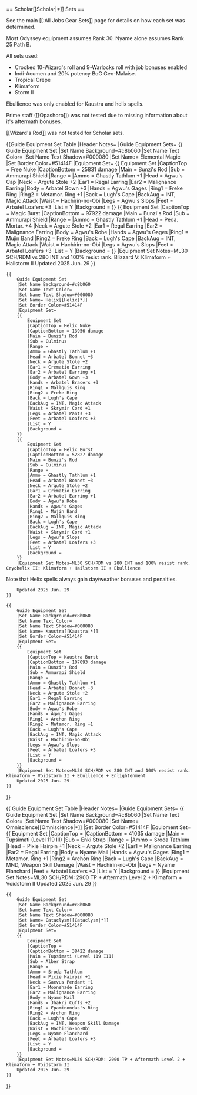 == Scholar[[Scholar|*]] Sets ==

See the main [[:All Jobs Gear Sets]] page for details on how each set was determined.

Most Odyssey equipment assumes Rank 30. Nyame alone assumes Rank 25 Path B.

All sets used:
* Crooked 10-Wizard's roll and 9-Warlocks roll with job bonuses enabled
* Indi-Acumen and 20% potency BoG Geo-Malaise.
* Tropical Crepe
* Klimaform
* Storm II

Ebullience was only enabled for Kaustra and helix spells.

Prime staff ([[Opashoro]]) was not tested due to missing information about it's aftermath bonuses.

[[Wizard's Rod]] was not tested for Scholar sets.


{{Guide Equipment Set Table
    |Header Notes=
    |Guide Equipment Sets=
    {{
        Guide Equipment Set
        |Set Name Background=#c8b060
        |Set Name Text Color=
        |Set Name Text Shadow=#000080
        |Set Name= Elemental Magic
        |Set Border Color=#51414F
        |Equipment Set=
        {{
            Equipment Set
            |CaptionTop = Free Nuke
            |CaptionBottom = 25831 damage
            |Main = Bunzi's Rod
            |Sub = Ammurapi Shield
            |Range =
            |Ammo = Ghastly Tathlum +1
            |Head = Agwu's Cap
            |Neck = Argute Stole +2
            |Ear1 = Regal Earring
            |Ear2 = Malignance Earring
            |Body = Arbatel Gown +3
            |Hands = Agwu's Gages
            |Ring1 = Freke Ring
            |Ring2 = Metamor. Ring +1
            |Back = Lugh's Cape
            |BackAug = INT, Magic Attack
            |Waist = Hachirin-no-Obi
            |Legs = Agwu's Slops
            |Feet = Arbatel Loafers +3
            |List = Y
            |Background =
        }}
        {{
            Equipment Set
            |CaptionTop = Magic Burst
            |CaptionBottom = 97922 damage
            |Main = Bunzi's Rod
            |Sub = Ammurapi Shield
            |Range =
            |Ammo = Ghastly Tathlum +1
            |Head = Peda. Mortar. +4
            |Neck = Argute Stole +2
            |Ear1 = Regal Earring
            |Ear2 = Malignance Earring
            |Body = Agwu's Robe
            |Hands = Agwu's Gages
            |Ring1 = Mujin Band
            |Ring2 = Freke Ring
            |Back = Lugh's Cape
            |BackAug = INT, Magic Attack
            |Waist = Hachirin-no-Obi
            |Legs = Agwu's Slops
            |Feet = Arbatel Loafers +3
            |List = Y
            |Background =
        }}
        |Equipment Set Notes=ML30 SCH/RDM vs 280 INT and 100% resist rank. Blizzard V: Klimaform + Hailstorm II
        Updated 2025 Jun. 29
    }}
    
    {{
        Guide Equipment Set
        |Set Name Background=#c8b060
        |Set Name Text Color=
        |Set Name Text Shadow=#000080
        |Set Name= Helix[[Helix|*]]
        |Set Border Color=#51414F
        |Equipment Set=
        {{
            Equipment Set
            |CaptionTop = Helix Nuke
            |CaptionBottom = 13956 damage
            |Main = Bunzi's Rod
            |Sub = Culminus
            |Range =
            |Ammo = Ghastly Tathlum +1
            |Head = Arbatel Bonnet +3
            |Neck = Argute Stole +2
            |Ear1 = Crematio Earring
            |Ear2 = Arbatel Earring +1
            |Body = Arbatel Gown +3
            |Hands = Arbatel Bracers +3
            |Ring1 = Mallquis Ring
            |Ring2 = Freke Ring
            |Back = Lugh's Cape
            |BackAug = INT, Magic Attack
            |Waist = Skrymir Cord +1
            |Legs = Arbatel Pants +3
            |Feet = Arbatel Loafers +3
            |List = Y
            |Background =
        }}
        {{
            Equipment Set
            |CaptionTop = Helix Burst
            |CaptionBottom = 52827 damage
            |Main = Bunzi's Rod
            |Sub = Culminus
            |Range =
            |Ammo = Ghastly Tathlum +1
            |Head = Arbatel Bonnet +3
            |Neck = Argute Stole +2
            |Ear1 = Crematio Earring
            |Ear2 = Arbatel Earring +1
            |Body = Agwu's Robe
            |Hands = Agwu's Gages
            |Ring1 = Mujin Band
            |Ring2 = Mallquis Ring
            |Back = Lugh's Cape
            |BackAug = INT, Magic Attack
            |Waist = Skrymir Cord +1
            |Legs = Agwu's Slops
            |Feet = Arbatel Loafers +3
            |List = Y
            |Background =
        }}
        |Equipment Set Notes=ML30 SCH/RDM vs 280 INT and 100% resist rank. Cryohelix II: Klimaform + Hailstorm II + Ebullience

Note that Helix spells always gain day/weather bonuses and penalties.

        Updated 2025 Jun. 29
    }}
    
    {{
        Guide Equipment Set
        |Set Name Background=#c8b060
        |Set Name Text Color=
        |Set Name Text Shadow=#000080
        |Set Name= Kaustra[[Kaustra|*]]
        |Set Border Color=#51414F
        |Equipment Set=
        {{
            Equipment Set
            |CaptionTop = Kaustra Burst
            |CaptionBottom = 107093 damage
            |Main = Bunzi's Rod
            |Sub = Ammurapi Shield
            |Range =
            |Ammo = Ghastly Tathlum +1
            |Head = Arbatel Bonnet +3
            |Neck = Argute Stole +2
            |Ear1 = Regal Earring
            |Ear2 = Malignance Earring
            |Body = Agwu's Robe
            |Hands = Agwu's Gages
            |Ring1 = Archon Ring
            |Ring2 = Metamor. Ring +1
            |Back = Lugh's Cape
            |BackAug = INT, Magic Attack
            |Waist = Hachirin-no-Obi
            |Legs = Agwu's Slops
            |Feet = Arbatel Loafers +3
            |List = Y
            |Background =
        }}
        |Equipment Set Notes=ML30 SCH/RDM vs 280 INT and 100% resist rank. Klimaform + Voidstorm II + Ebullience + Enlightenment
        Updated 2025 Jun. 29
    }}
}}

{{
    Guide Equipment Set Table
    |Header Notes=
    |Guide Equipment Sets=
    {{
        Guide Equipment Set
        |Set Name Background=#c8b060
        |Set Name Text Color=
        |Set Name Text Shadow=#000080
        |Set Name= Omniscience[[Omniscience|*]]
        |Set Border Color=#51414F
        |Equipment Set=
        {{
            Equipment Set
            |CaptionTop =
            |CaptionBottom = 41035 damage
            |Main = Tupsimati (Level 119 III)
            |Sub = Enki Strap
            |Range =
            |Ammo = Sroda Tathlum
            |Head = Pixie Hairpin +1
            |Neck = Argute Stole +2
            |Ear1 = Malignance Earring
            |Ear2 = Regal Earring
            |Body = Nyame Mail
            |Hands = Agwu's Gages
            |Ring1 = Metamor. Ring +1
            |Ring2 = Archon Ring
            |Back = Lugh's Cape
            |BackAug = MND, Weapon Skill Damage
            |Waist = Hachirin-no-Obi
            |Legs = Nyame Flanchard
            |Feet = Arbatel Loafers +3
            |List = Y
            |Background =
        }}
        |Equipment Set Notes=ML30 SCH/RDM: 2900 TP + Aftermath Level 2 + Klimaform + Voidstorm II
        Updated 2025 Jun. 29
    }}

    {{
        Guide Equipment Set
        |Set Name Background=#c8b060
        |Set Name Text Color=
        |Set Name Text Shadow=#000080
        |Set Name= Cataclysm[[Cataclysm|*]]
        |Set Border Color=#51414F
        |Equipment Set=
        {{
            Equipment Set
            |CaptionTop =
            |CaptionBottom = 38422 damage
            |Main = Tupsimati (Level 119 III)
            |Sub = Alber Strap
            |Range =
            |Ammo = Sroda Tathlum
            |Head = Pixie Hairpin +1
            |Neck = Saevus Pendant +1
            |Ear1 = Moonshade Earring
            |Ear2 = Malignance Earring
            |Body = Nyame Mail
            |Hands = Jhakri Cuffs +2
            |Ring1 = Epaminondas's Ring
            |Ring2 = Archon Ring
            |Back = Lugh's Cape
            |BackAug = INT, Weapon Skill Damage
            |Waist = Hachirin-no-Obi
            |Legs = Nyame Flanchard
            |Feet = Arbatel Loafers +3
            |List = Y
            |Background =
        }}
        |Equipment Set Notes=ML30 SCH/RDM: 2000 TP + Aftermath Level 2 + Klimaform + Voidstorm II
        Updated 2025 Jun. 29
    }}

}}
